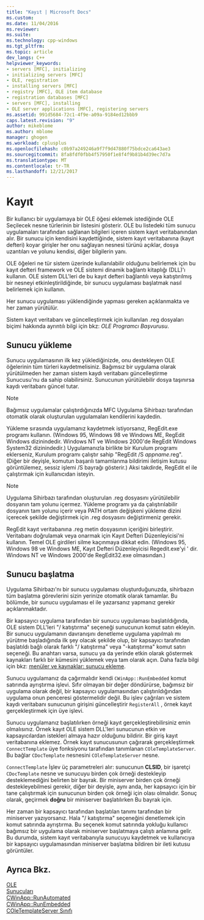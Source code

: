 ```yaml
---
title: "Kayıt | Microsoft Docs"
ms.custom: 
ms.date: 11/04/2016
ms.reviewer: 
ms.suite: 
ms.technology: cpp-windows
ms.tgt_pltfrm: 
ms.topic: article
dev_langs: C++
helpviewer_keywords:
- servers [MFC], initializing
- initializing servers [MFC]
- OLE, registration
- installing servers [MFC]
- registry [MFC], OLE item database
- registration databases [MFC]
- servers [MFC], installing
- OLE server applications [MFC], registering servers
ms.assetid: 991d5684-72c1-4f9e-a09a-9184ed12bbb9
caps.latest.revision: "9"
author: mikeblome
ms.author: mblome
manager: ghogen
ms.workload: cplusplus
ms.openlocfilehash: c0b97a249246a9f7f9d47880f75bdce2ca643ae3
ms.sourcegitcommit: 8fa8fdf0fbb4f57950f1e8f4f9b81b4d39ec7d7a
ms.translationtype: MT
ms.contentlocale: tr-TR
ms.lasthandoff: 12/21/2017
---
```

# <a name="registration"></a>Kayıt
Bir kullanıcı bir uygulamaya bir OLE öğesi eklemek istediğinde OLE Seçilecek nesne türlerinin bir listesini gösterir. OLE bu listedeki tüm sunucu uygulamaları tarafından sağlanan bilgileri içeren sistem kayıt veritabanından alır. Bir sunucu için kendisini kaydettiğinde, sistem kayıt veritabanına (kayıt defteri) koyar girişler her onu sağlayan nesnesi türünü açıklar, dosya uzantıları ve yolunu kendisi, diğer bilgilerin yanı.  
  
 OLE öğeleri ne tür sistem üzerinde kullanılabilir olduğunu belirlemek için bu kayıt defteri framework ve OLE sistemi dinamik bağlantı kitaplığı (DLL)'ı kullanın. OLE sistem DLL'leri de bu kayıt defteri bağlantılı veya katıştırılmış bir nesneyi etkinleştirildiğinde, bir sunucu uygulaması başlatmak nasıl belirlemek için kullanın.  
  
 Her sunucu uygulaması yüklendiğinde yapması gereken açıklanmakta ve her zaman yürütülür.  
  
 Sistem kayıt veritabanı ve güncelleştirmek için kullanılan .reg dosyaları biçimi hakkında ayrıntılı bilgi için bkz: *OLE Programcı Başvurusu*.  
  
##  <a name="_core_server_installation"></a>Sunucu yükleme  
 Sunucu uygulamasının ilk kez yüklediğinizde, onu destekleyen OLE öğelerinin tüm türleri kaydetmelisiniz. Bağımsız bir uygulama olarak yürütülmeden her zaman sistem kaydı veritabanı güncelleştirme Sunucusu'nu da sahip olabilirsiniz. Sunucunun yürütülebilir dosya taşınırsa kaydı veritabanı güncel tutar.  
  
> [!NOTE]
>  Bağımsız uygulamalar çalıştırdığınızda MFC Uygulama Sihirbazı tarafından otomatik olarak oluşturulan uygulamaları kendilerini kaydedin.  
  
 Yükleme sırasında uygulamanız kaydetmek istiyorsanız, RegEdit.exe programı kullanın. (Windows 95, Windows 98 ve Windows ME, RegEdit Windows dizinindedir. Windows NT ve Windows 2000'de RegEdit Windows System32 dizinindedir.) Uygulamanızla birlikte bir Kurulum programı eklerseniz, Kurulum programı çalıştır sahip "RegEdit /S *appname*.reg". (Diğer bir deyişle, komutun başarılı tamamlanma bildirimi iletişim kutusu görüntülemez, sessiz işlemi /S bayrağı gösterir.) Aksi takdirde, RegEdit el ile çalıştırmak için kullanıcıdan isteyin.  
  
> [!NOTE]
>  Uygulama Sihirbazı tarafından oluşturulan .reg dosyasını yürütülebilir dosyanın tam yolunu içermez. Yükleme programı ya da çalıştırılabilir dosyanın tam yolunu içerir veya PATH ortam değişkeni yükleme dizini içerecek şekilde değiştirmek için .reg dosyasını değiştirmeniz gerekir.  
  
 RegEdit kayıt veritabanına .reg metin dosyasının içeriğini birleştirir. Veritabanı doğrulamak veya onarmak için Kayıt Defteri Düzenleyicisi'ni kullanın. Temel OLE girdileri silme kaçınmaya dikkat edin. (Windows 95, Windows 98 ve Windows ME, Kayıt Defteri Düzenleyicisi Regedit.exe'yi ' dir. Windows NT ve Windows 2000'de RegEdit32.exe olmasından.)  
  
##  <a name="_core_server_initialization"></a>Sunucu başlatma  
 Uygulama Sihirbazı'nı bir sunucu uygulaması oluşturduğunuzda, sihirbazın tüm başlatma görevlerini sizin yerinize otomatik olarak tamamlar. Bu bölümde, bir sunucu uygulaması el ile yazarsanız yapmanız gerekir açıklanmaktadır.  
  
 Bir kapsayıcı uygulama tarafından bir sunucu uygulaması başlatıldığında, OLE sistem DLL'leri "/ katıştırma" seçeneği sunucunun komut satırı ekleyin. Bir sunucu uygulamanın davranışını denetleme uygulama yapılmalı mı yürütme başladığında ilk şey olacak şekilde olup, bir kapsayıcı tarafından başlatıldı bağlı olarak farklı "/ katıştırma" veya "-katıştırma" komut satırı seçeneği. Bu anahtarı varsa, sunucu ya da yerinde etkin olarak göstermek kaynakları farklı bir kümesini yüklemek veya tam olarak açın. Daha fazla bilgi için bkz: [menüler ve kaynaklar: sunucu ekleme](../mfc/menus-and-resources-server-additions.md).  
  
 Sunucu uygulamanız da çağırmalıdır kendi `CWinApp::RunEmbedded` komut satırında ayrıştırma işlevi. Sıfır olmayan bir değer döndürürse, bağımsız bir uygulama olarak değil, bir kapsayıcı uygulamasından çalıştırıldığından uygulama onun penceresi göstermelidir değil. Bu işlev çağrıları ve sistem kaydı veritabanı sunucunun girişini güncelleştirir `RegisterAll` , örnek kayıt gerçekleştirmek için üye işlevi.  
  
 Sunucu uygulamanız başlatılırken örneği kayıt gerçekleştirebilirsiniz emin olmalısınız. Örnek kayıt OLE sistem DLL'leri sunucunun etkin ve kapsayıcılardan istekleri almaya hazır olduğunu bildirir. Bir giriş kayıt veritabanına eklemez. Örnek kayıt sunucusunun çağırarak gerçekleştirmek `ConnectTemplate` üye fonksiyonu tarafından tanımlanan `COleTemplateServer`. Bu bağlar `CDocTemplate` nesnesini `COleTemplateServer` nesne.  
  
 `ConnectTemplate` İşlev üç parametreleri alır: sunucunun **CLSID**, bir işaretçi `CDocTemplate` nesne ve sunucuyu birden çok örneği destekleyip desteklemediğini belirten bir bayrak. Bir miniserver birden çok örneği destekleyebilmesi gerekir, diğer bir deyişle, aynı anda, her kapsayıcı için bir tane çalıştırmak için sunucunun birden çok örneği için olası olmalıdır. Sonuç olarak, geçirmek **doğru** bir miniserver başlatılırken Bu bayrak için.  
  
 Her zaman bir kapsayıcı tarafından başlatılan tanımı tarafından bir miniserver yazıyorsanız. Hala "/ katıştırma" seçeneğini denetlemek için komut satırında ayrıştırma. Bu seçenek komut satırında yokluğu kullanıcı bağımsız bir uygulama olarak miniserver başlatmaya çalıştı anlamına gelir. Bu durumda, sistem kayıt veritabanıyla sunucuyu kaydetmek ve kullanıcıya bir kapsayıcı uygulamasından miniserver başlatma bildiren bir ileti kutusu görüntüler.  
  
## <a name="see-also"></a>Ayrıca Bkz.  
 [OLE](../mfc/ole-in-mfc.md)   
 [Sunucuları](../mfc/servers.md)   
 [CWinApp::RunAutomated](../mfc/reference/cwinapp-class.md#runautomated)   
 [CWinApp::RunEmbedded](../mfc/reference/cwinapp-class.md#runembedded)   
 [COleTemplateServer Sınıfı](../mfc/reference/coletemplateserver-class.md)
